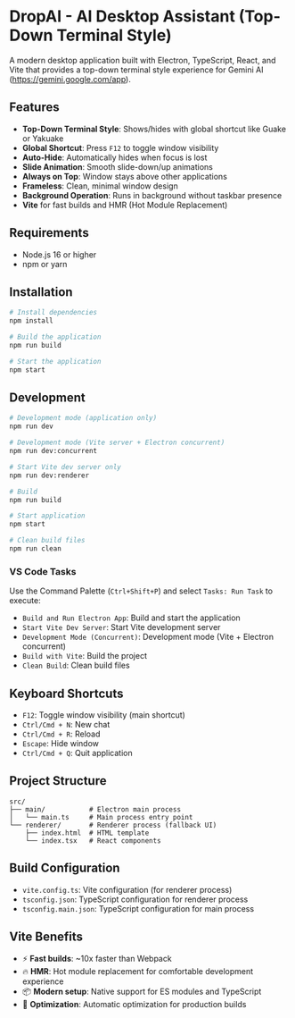# DropAI - AI Desktop Assistant (Top-Down Terminal Style)

A modern desktop application built with Electron, TypeScript, React, and Vite that provides a top-down terminal style experience for Gemini AI (https://gemini.google.com/app).

## Features

- **Top-Down Terminal Style**: Shows/hides with global shortcut like Guake or Yakuake
- **Global Shortcut**: Press `F12` to toggle window visibility
- **Auto-Hide**: Automatically hides when focus is lost
- **Slide Animation**: Smooth slide-down/up animations
- **Always on Top**: Window stays above other applications
- **Frameless**: Clean, minimal window design
- **Background Operation**: Runs in background without taskbar presence
- **Vite** for fast builds and HMR (Hot Module Replacement)

## Requirements

- Node.js 16 or higher
- npm or yarn

## Installation

```bash
# Install dependencies
npm install

# Build the application
npm run build

# Start the application
npm start
```

## Development

```bash
# Development mode (application only)
npm run dev

# Development mode (Vite server + Electron concurrent)
npm run dev:concurrent

# Start Vite dev server only
npm run dev:renderer

# Build
npm run build

# Start application
npm start

# Clean build files
npm run clean
```

### VS Code Tasks

Use the Command Palette (`Ctrl+Shift+P`) and select `Tasks: Run Task` to execute:

- `Build and Run Electron App`: Build and start the application
- `Start Vite Dev Server`: Start Vite development server
- `Development Mode (Concurrent)`: Development mode (Vite + Electron concurrent)
- `Build with Vite`: Build the project
- `Clean Build`: Clean build files

## Keyboard Shortcuts

- `F12`: Toggle window visibility (main shortcut)
- `Ctrl/Cmd + N`: New chat
- `Ctrl/Cmd + R`: Reload
- `Escape`: Hide window
- `Ctrl/Cmd + Q`: Quit application

## Project Structure

```
src/
├── main/           # Electron main process
│   └── main.ts     # Main process entry point
└── renderer/       # Renderer process (fallback UI)
    ├── index.html  # HTML template
    └── index.tsx   # React components
```

## Build Configuration

- `vite.config.ts`: Vite configuration (for renderer process)
- `tsconfig.json`: TypeScript configuration for renderer process
- `tsconfig.main.json`: TypeScript configuration for main process

## Vite Benefits

- ⚡ **Fast builds**: ~10x faster than Webpack
- 🔥 **HMR**: Hot module replacement for comfortable development experience
- 📦 **Modern setup**: Native support for ES modules and TypeScript
- 🎯 **Optimization**: Automatic optimization for production builds
